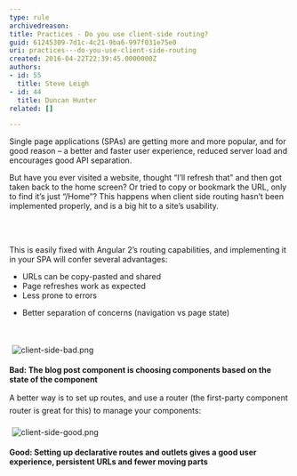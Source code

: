 ```yaml
---
type: rule
archivedreason: 
title: Practices - Do you use client-side routing?
guid: 61245309-7d1c-4c21-9ba6-997f031e75e0
uri: practices---do-you-use-client-side-routing
created: 2016-04-22T22:39:45.0000000Z
authors:
- id: 55
  title: Steve Leigh
- id: 44
  title: Duncan Hunter
related: []

---
```



<p class="p1">Single page applications (SPAs) are getting more and more popular, and for good reason – a better and faster user experience, reduced server load and encourages good API separation.​</p><p class="p1">But have you ever visited a website, thought “I’ll refresh that” and then got taken back to the home screen? Or tried to copy or bookmark the URL, only to find it’s just “/Home”? This happens when client side routing hasn’t been implemented&#160;properly,&#160;and is a big hit to a site’s usability.</p>
<br><excerpt class='endintro'></excerpt><br>
<p class="p1">This is easily fixed with Angular 2’s routing capabilities, and implementing it in your SPA will confer several advantages&#58;</p><ul class="ul1"><li class="li1">URLs can be copy-pasted and shared</li><li class="li1">Page refreshes work as expected</li><li class="li1">Less prone to errors</li></ul><ul class="ul1"><li class="li1">Better separation of concerns (navigation vs page state)&#160;</li></ul><p class="p2"><br></p><p class="p2"><img src="/PublishingImages/client-side-bad.png" alt="client-side-bad.png" style="margin&#58;5px;" /><br></p><p class="p1"><strong>Bad&#58; The blog post component is choosing components based on the state of the component</strong></p><p class="p2"><span style="line-height&#58;1.6;">A better way is to set up routes, and use a router (the first-party component router is great for this) to manage your components&#58;&#160;</span><br></p><p class="p2"><img src="/PublishingImages/client-side-good.png" alt="client-side-good.png" style="margin&#58;5px;" /><br></p><p class="p1"><strong>Good&#58; Setting up declarative routes and outlets gives a good user experience, persistent URLs and fewer moving parts </strong></p>


